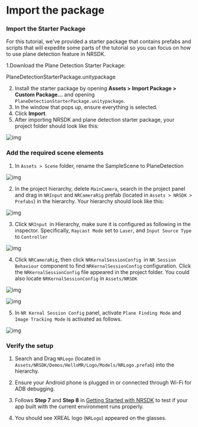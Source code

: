 # Import the package

### Import the Starter Package

For this tutorial, we've provided a starter package that contains prefabs and scripts that will expedite some parts of the tutorial so you can focus on how to use plane detection feature in NRSDK.

1.Download the Plane Detection Starter Package:

PlaneDetectionStarterPackage.unitypackage

2. Install the starter package by opening **Assets > Import Package > Custom Package...** and opening `PlaneDetectionStarterPackage.unitypackage`.
3. In the window that pops up, ensure everything is selected.
4. Click **Import**.
5. After importing NRSDK and plane detection starter package, your project folder should look like this:

![img](https://xreal.gitbook.io/~gitbook/image?url=https%3A%2F%2Fcontent.gitbook.com%2Fcontent%2FyXoV7SMVFQhr75lOIoQv%2Fblobs%2F10JNtyk9OepuFfzFh1R8%2Fimage.png&width=768&dpr=4&quality=100&sign=c74b797751a4d819b4ec793ea06cdd8f5e6494a0ff1dea4591642e2d1afcb631)

### Add the required scene elements

1. In `Assets > Scene` folder, rename the SampleScene to PlaneDetection

![img](https://xreal.gitbook.io/~gitbook/image?url=https%3A%2F%2Fcontent.gitbook.com%2Fcontent%2FyXoV7SMVFQhr75lOIoQv%2Fblobs%2FwbFLLH2FUad82C4pmAJU%2Fimage.png&width=768&dpr=4&quality=100&sign=52570c04f598fbe5264d5645fb53a06b466cd074585ddfbef30675a0d6877868)

2. In the project hierarchy, delete `MainCamera`, search in the project panel and drag in `NRInput` and `NRCameraRig` prefab (located in `Assets > NRSDK > Prefabs`) in the hierarchy. Your hierarchy should look like this:

![img](https://xreal.gitbook.io/~gitbook/image?url=https%3A%2F%2Fcontent.gitbook.com%2Fcontent%2FyXoV7SMVFQhr75lOIoQv%2Fblobs%2FrlsFHiuv72ezmwV6QbKV%2Fimage.png&width=768&dpr=4&quality=100&sign=1aaf5024dc5b01487716fa6508c4618a6d18f278fe611e92cb50bcba4dbdb6b2)

3. Click `NRInput `in Hierarchy,  make sure it is configured as following in the inspector. Specifically, `Raycast Mode` set to `Laser`, and `Input Source Type `to `Controller`

![img](https://xreal.gitbook.io/~gitbook/image?url=https%3A%2F%2Fcontent.gitbook.com%2Fcontent%2FyXoV7SMVFQhr75lOIoQv%2Fblobs%2FVnN9ZPlozToLRdJw5T2o%2Fimage.png&width=768&dpr=4&quality=100&sign=7815c1ececcfcef5209ef2e50e7f248177cf0b907e97122e9fdae7329b83af56)

4. Click `NRCameraRig`, then click `NRKernalSessionConfig `in `NR Session Behaviour` component to find `NRKernalSessionConfig` configuration. Click the `NRKernalSessionConfig`  file appeared in the project folder. You could also locate `NRKernalSessionConfig`  in `Assets/NRSDK`

![img](https://xreal.gitbook.io/~gitbook/image?url=https%3A%2F%2Fcontent.gitbook.com%2Fcontent%2FyXoV7SMVFQhr75lOIoQv%2Fblobs%2FShNHLD9NY5oU1X3fqBj9%2Fimage.png&width=768&dpr=4&quality=100&sign=f1212aa4cc07299da40b522f6aa8709250660be7cb8961dea021aec5b730bacc)

![img](https://xreal.gitbook.io/~gitbook/image?url=https%3A%2F%2Fcontent.gitbook.com%2Fcontent%2FyXoV7SMVFQhr75lOIoQv%2Fblobs%2FXF8C0ZAIv2FYPJxNxpbq%2Fimage.png&width=768&dpr=4&quality=100&sign=4784c054ccf4830cfaa4a238280fa888887c0fb212bc59d6353a161c0e142ed8)

5. In `NR Kernal Session Config` panel, activate `Plane Finding Mode` and `Image Tracking Mode` is activated as follows.

![img](https://xreal.gitbook.io/~gitbook/image?url=https%3A%2F%2Fcontent.gitbook.com%2Fcontent%2FyXoV7SMVFQhr75lOIoQv%2Fblobs%2FrwQE2anT61RvaNkuOO5O%2Fimage.png&width=768&dpr=4&quality=100&sign=349842c7a7361a4e91f8adb8fa81b0bddf108a157462add6253417b5d49c6540)

### Verify the setup

1. Search and Drag `NRLogo` (located in `Assets/NRSDK/Demos/HelloMR/Logo/Models/NRLogo.prefab`) into the hierarchy. 

2. Ensure your Android phone is plugged in or connected through Wi-Fi for ADB debugging. 
3. Follows **Step 7** and **Step 8** in [Getting Started with NRSDK](https://xreal.gitbook.io/nrsdk/nrsdk-fundamentals/quickstart-for-android) to test if your app built with the current environment runs properly.
4. You should see XREAL logo (`NRLogo`) appeared on the glasses.
